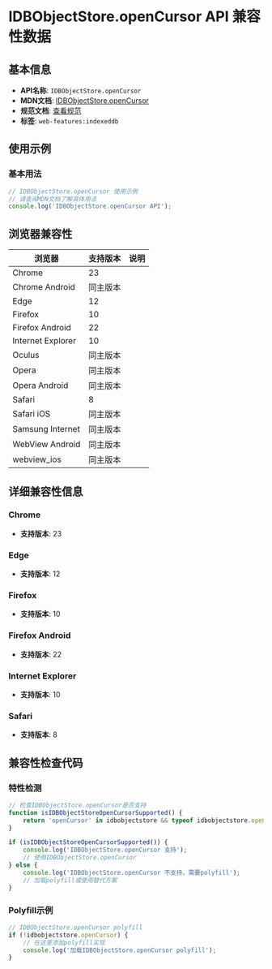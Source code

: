 # IDBObjectStore.openCursor API 兼容性数据

## 基本信息

- **API名称**: `IDBObjectStore.openCursor`
- **MDN文档**: [IDBObjectStore.openCursor](https://developer.mozilla.org/docs/Web/API/IDBObjectStore/openCursor)
- **规范文档**: [查看规范](https://w3c.github.io/IndexedDB/#ref-for-dom-idbobjectstore-opencursor②)
- **标签**: `web-features:indexeddb`

## 使用示例

### 基本用法

```javascript
// IDBObjectStore.openCursor 使用示例
// 请查阅MDN文档了解具体用法
console.log('IDBObjectStore.openCursor API');
```

## 浏览器兼容性

| 浏览器 | 支持版本 | 说明 |
|--------|----------|------|
| Chrome | 23 |  |
| Chrome Android | 同主版本 |  |
| Edge | 12 |  |
| Firefox | 10 |  |
| Firefox Android | 22 |  |
| Internet Explorer | 10 |  |
| Oculus | 同主版本 |  |
| Opera | 同主版本 |  |
| Opera Android | 同主版本 |  |
| Safari | 8 |  |
| Safari iOS | 同主版本 |  |
| Samsung Internet | 同主版本 |  |
| WebView Android | 同主版本 |  |
| webview_ios | 同主版本 |  |

## 详细兼容性信息

### Chrome

- **支持版本**: 23

### Edge

- **支持版本**: 12

### Firefox

- **支持版本**: 10

### Firefox Android

- **支持版本**: 22

### Internet Explorer

- **支持版本**: 10

### Safari

- **支持版本**: 8

## 兼容性检查代码

### 特性检测

```javascript
// 检查IDBObjectStore.openCursor是否支持
function isIDBObjectStoreOpenCursorSupported() {
    return 'openCursor' in idbobjectstore && typeof idbobjectstore.openCursor === 'function';
}

if (isIDBObjectStoreOpenCursorSupported()) {
    console.log('IDBObjectStore.openCursor 支持');
    // 使用IDBObjectStore.openCursor
} else {
    console.log('IDBObjectStore.openCursor 不支持，需要polyfill');
    // 加载polyfill或使用替代方案
}
```

### Polyfill示例

```javascript
// IDBObjectStore.openCursor polyfill
if (!idbobjectstore.openCursor) {
    // 在这里添加polyfill实现
    console.log('加载IDBObjectStore.openCursor polyfill');
}
```

